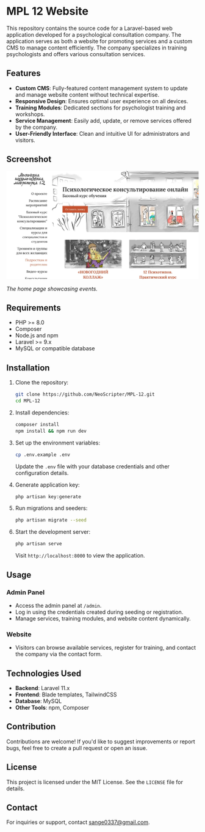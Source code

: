 # MPL 12 Website

This repository contains the source code for a Laravel-based web application developed for a psychological consultation company. The application serves as both a website for promoting services and a custom CMS to manage content efficiently. The company specializes in training psychologists and offers various consultation services.

## Features

- **Custom CMS**: Fully-featured content management system to update and manage website content without technical expertise.
- **Responsive Design**: Ensures optimal user experience on all devices.
- **Training Modules**: Dedicated sections for psychologist training and workshops.
- **Service Management**: Easily add, update, or remove services offered by the company.
- **User-Friendly Interface**: Clean and intuitive UI for administrators and visitors.

## Screenshot

![Website Screenshot](./public/images/screenshot.webp)

*The home page showcasing events.*

## Requirements

- PHP >= 8.0
- Composer
- Node.js and npm
- Laravel >= 9.x
- MySQL or compatible database

## Installation

1. Clone the repository:
   ```bash
   git clone https://github.com/NeoScripter/MPL-12.git
   cd MPL-12
   ```

2. Install dependencies:
   ```bash
   composer install
   npm install && npm run dev
   ```

3. Set up the environment variables:
   ```bash
   cp .env.example .env
   ```
   Update the `.env` file with your database credentials and other configuration details.

4. Generate application key:
   ```bash
   php artisan key:generate
   ```

5. Run migrations and seeders:
   ```bash
   php artisan migrate --seed
   ```

6. Start the development server:
   ```bash
   php artisan serve
   ```
   Visit `http://localhost:8000` to view the application.

## Usage

### Admin Panel
- Access the admin panel at `/admin`.
- Log in using the credentials created during seeding or registration.
- Manage services, training modules, and website content dynamically.

### Website
- Visitors can browse available services, register for training, and contact the company via the contact form.

## Technologies Used

- **Backend**: Laravel 11.x
- **Frontend**: Blade templates, TailwindCSS
- **Database**: MySQL
- **Other Tools**: npm, Composer

## Contribution

Contributions are welcome! If you'd like to suggest improvements or report bugs, feel free to create a pull request or open an issue.

## License

This project is licensed under the MIT License. See the `LICENSE` file for details.

## Contact

For inquiries or support, contact sange0337@gmail.com.
